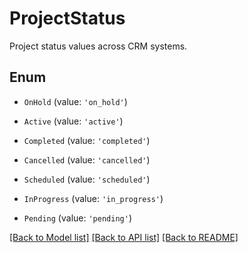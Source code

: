 # ProjectStatus

Project status values across CRM systems.

## Enum

* `OnHold` (value: `'on_hold'`)

* `Active` (value: `'active'`)

* `Completed` (value: `'completed'`)

* `Cancelled` (value: `'cancelled'`)

* `Scheduled` (value: `'scheduled'`)

* `InProgress` (value: `'in_progress'`)

* `Pending` (value: `'pending'`)

[[Back to Model list]](../README.md#documentation-for-models) [[Back to API list]](../README.md#documentation-for-api-endpoints) [[Back to README]](../README.md)
